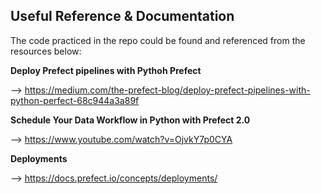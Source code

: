 ## Useful Reference & Documentation

The code practiced in the repo could be found and referenced from the resources below:

**Deploy Prefect pipelines with Pythoh Prefect**

--> https://medium.com/the-prefect-blog/deploy-prefect-pipelines-with-python-perfect-68c944a3a89f 

**Schedule Your Data Workflow in Python with Prefect 2.0** 

--> https://www.youtube.com/watch?v=OjvkY7p0CYA 

**Deployments**

--> https://docs.prefect.io/concepts/deployments/

